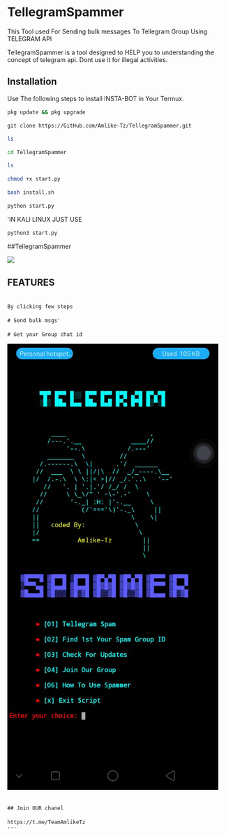 # TellegramSpammer
This Tool used For Sending bulk messages To Tellegram Group Using TELEGRAM API





TellegramSpammer is a tool designed to HELP you to understanding the concept of telegram api. Dont use it for illegal activities.

## Installation

Use The following steps to install INSTA-BOT in Your Termux.

```bash
pkg update && pkg upgrade
```

```bash.
git clone https://GitHub.com/Amlike-Tz/TellegramSpammer.git
```

```bash
ls
```

```bash
cd TellegramSpammer
```

```bash
ls
```


```bash
chmod +x start.py
```


```bash
bash install.sh
```

```bash
python start.py
```
'IN KALI LINUX JUST USE

```bash
python3 start.py

```

##TellegramSpammer

![](screenshot/screenshot/whatsapp-imag.png)


## FEATURES


```Easy To use

By clicking few steps

# Send bulk msgs'

# Get your Group chat id

```



![amlike](screenshot/whatsapp-imag.png)



```

## Join OUR chanel 

https://t.me/TeamAmlikeTz
'''
